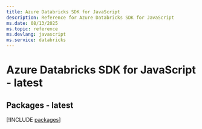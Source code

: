 ```yaml
---
title: Azure Databricks SDK for JavaScript
description: Reference for Azure Databricks SDK for JavaScript
ms.date: 08/13/2025
ms.topic: reference
ms.devlang: javascript
ms.service: databricks
---
```

# Azure Databricks SDK for JavaScript - latest
## Packages - latest
[!INCLUDE [packages](databricks-index.md)]